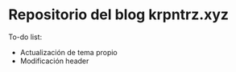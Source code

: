 # Repositorio del blog krpntrz.xyz

To-do list:
- Actualización de tema propio
- Modificación header
